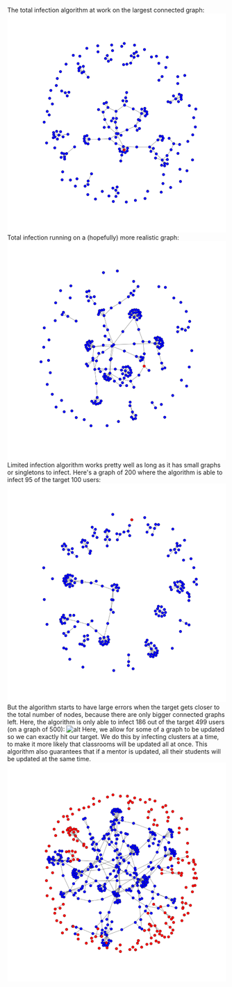 The total infection algorithm at work on the largest connected graph:
![alt](total_infection.gif)
Total infection running on a (hopefully) more realistic graph:
![alt](total_infection1.gif)
Limited infection algorithm works pretty well as long as it has small graphs or singletons to infect. Here's a graph of 200 where the algorithm is able to infect 95 of the target 100 users:
![alt](limited_infection_target-100_updated-95.gif)
But the algorithm starts to have large errors when the target gets closer to the total number of nodes, because there are only bigger connected graphs left. Here, the algorithm is only able to infect 186 out of the target 499 users (on a graph of 500):
![alt](limited_infection_target-499_updated-186.gif)
Here, we allow for some of a graph to be updated so we can exactly hit our target. We do this by infecting clusters at a time, to make it more likely that classrooms will be updated all at once. This algorithm also guarantees that if a mentor is updated, all their students will be updated at the same time.
![alt](limited_infection_exact_local_400of500.gif)
